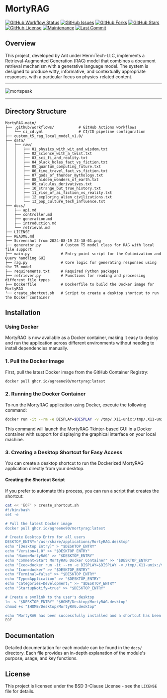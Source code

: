 # MortyRAG

[![GitHub Workflow Status](https://img.shields.io/github/actions/workflow/status/agreene90/MortyRAG/ci_cd.yml?branch=main&label=Build%20Status)](https://github.com/agreene90/MortyRAG/actions)
[![GitHub Issues](https://img.shields.io/github/issues/agreene90/MortyRAG)](https://github.com/agreene90/MortyRAG/issues)
[![GitHub Forks](https://img.shields.io/github/forks/agreene90/MortyRAG)](https://github.com/agreene90/MortyRAG/network/members)
[![GitHub Stars](https://img.shields.io/github/stars/agreene90/MortyRAG)](https://github.com/agreene90/MortyRAG/stargazers)
[![GitHub License](https://img.shields.io/github/license/agreene90/MortyRAG)](https://github.com/agreene90/MortyRAG/blob/main/LICENSE)
[![Maintenance](https://img.shields.io/maintenance/yes/2024)](https://github.com/agreene90/MortyRAG)
[![Last Commit](https://img.shields.io/github/last-commit/agreene90/MortyRAG)](https://github.com/agreene90/MortyRAG/commits/main)

## Overview

This project, developed by Ant under HermiTech-LLC, implements a Retrieval-Augmented Generation (RAG) model that combines a document retrieval mechanism with a generative language model. The system is designed to produce witty, informative, and contextually appropriate responses, with a particular focus on physics-related content.

___
![mortspeak](https://github.com/agreene90/MortyRAG/blob/main/Screenshot%20from%202024-08-19%2023-18-01.png)
___

## Directory Structure

```plaintext
MortyRAG-main/
├── .github/workflows/           # GitHub Actions workflows
│   └── ci_cd.yml                # CI/CD pipeline configuration
├── custom_t5_rag_local_model_v1.0/
├── data/
│   ├── raw/
│   │   ├── 01_physics_with_wit_and_wisdom.txt
│   │   ├── 02_science_with_a_twist.txt
│   │   ├── 03_sci_fi_and_reality.txt
│   │   ├── 04_black_holes_fact_vs_fiction.txt
│   │   ├── 05_quantum_computing_future.txt
│   │   ├── 06_time_travel_fact_vs_fiction.txt
│   │   ├── 07_gods_of_thunder_mythology.txt
│   │   ├── 08_hidden_wonders_of_earth.txt
│   │   ├── 09_calculus_derivatives.txt
│   │   ├── 10_strange_but_true_history.txt
│   │   ├── 11_rise_of_ai_fiction_vs_reality.txt
│   │   ├── 12_exploring_alien_civilizations.txt
│   │   └── 13_pop_culture_tech_influence.txt
├── docs/
│   ├── api.md
│   ├── controller.md
│   ├── generation.md
│   ├── introduction.md
│   └── retrieval.md
├── LICENSE
├── README.md
├── Screenshot from 2024-08-19 23-18-01.png
├── generator.py         # Custom T5 model class for RAG with local file support
├── main.py              # Entry point script for the Optimization and Query handling GUI
├── rag.py               # Core logic for generating responses using the T5 model
├── requirements.txt     # Required Python packages
├── retriever.py         # Functions for reading and processing different file types
├── Dockerfile           # Dockerfile to build the Docker image for MortyRAG
└── create_shortcut.sh   # Script to create a desktop shortcut to run the Docker container
```

## Installation

### Using Docker

MortyRAG is now available as a Docker container, making it easy to deploy and run the application across different environments without needing to install dependencies manually.

### 1. Pull the Docker Image

First, pull the latest Docker image from the GitHub Container Registry:

```bash
docker pull ghcr.io/agreene90/mortyrag:latest
```

### 2. Running the Docker Container

To run the MortyRAG application using Docker, execute the following command:

```bash
docker run -it --rm -e DISPLAY=$DISPLAY -v /tmp/.X11-unix:/tmp/.X11-unix ghcr.io/agreene90/mortyrag:latest
```

This command will launch the MortyRAG Tkinter-based GUI in a Docker container with support for displaying the graphical interface on your local machine.

### 3. Creating a Desktop Shortcut for Easy Access

You can create a desktop shortcut to run the Dockerized MortyRAG application directly from your desktop.

#### **Creating the Shortcut Script**

If you prefer to automate this process, you can run a script that creates the shortcut:

```bash
cat << 'EOF' > create_shortcut.sh
#!/bin/bash
set -e

# Pull the latest Docker image
docker pull ghcr.io/agreene90/mortyrag:latest

# Create Desktop Entry for all users
DESKTOP_ENTRY="/usr/share/applications/MortyRAG.desktop"
echo "[Desktop Entry]" > "$DESKTOP_ENTRY"
echo "Version=1.0" >> "$DESKTOP_ENTRY"
echo "Name=MortyRAG" >> "$DESKTOP_ENTRY"
echo "Comment=Start MortyRAG Docker Container" >> "$DESKTOP_ENTRY"
echo "Exec=docker run -it --rm -e DISPLAY=$DISPLAY -v /tmp/.X11-unix:/tmp/.X11-unix ghcr.io/agreene90/mortyrag:latest" >> "$DESKTOP_ENTRY"
echo "Icon=docker" >> "$DESKTOP_ENTRY"
echo "Terminal=false" >> "$DESKTOP_ENTRY"
echo "Type=Application" >> "$DESKTOP_ENTRY"
echo "Categories=Development;" >> "$DESKTOP_ENTRY"
echo "StartupNotify=true" >> "$DESKTOP_ENTRY"

# Create a symlink to the user's desktop
ln -s "$DESKTOP_ENTRY" "$HOME/Desktop/MortyRAG.desktop"
chmod +x "$HOME/Desktop/MortyRAG.desktop"

echo "MortyRAG has been successfully installed and a shortcut has been added to your desktop."
EOF
```

## Documentation

Detailed documentation for each module can be found in the `docs/` directory. Each file provides an in-depth explanation of the module's purpose, usage, and key functions.

## License

This project is licensed under the BSD 3-Clause License - see the `LICENSE` file for details.

